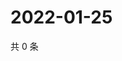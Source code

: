 # 2022-01-25

共 0 条

<!-- BEGIN WEIBO -->
<!-- 最后更新时间 Tue Jan 25 2022 19:00:49 GMT+0800 (China Standard Time) -->

<!-- END WEIBO -->
